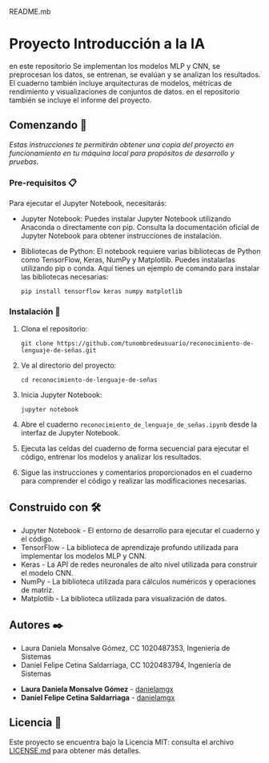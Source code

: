 README.mb
# Proyecto Introducción a la IA


en este repositorio Se implementan los modelos MLP y CNN, se preprocesan los datos, se entrenan, se evalúan y se analizan los resultados. El cuaderno también incluye arquitecturas de modelos, métricas de rendimiento y visualizaciones de conjuntos de datos.
en el repositorio también se incluye el informe del proyecto.
## Comenzando 🚀

_Estas instrucciones te permitirán obtener una copia del proyecto en funcionamiento en tu máquina local para propósitos de desarrollo y pruebas._


 ### Pre-requisitos 📋

Para ejecutar el Jupyter Notebook, necesitarás:

* Jupyter Notebook: Puedes instalar Jupyter Notebook utilizando Anaconda o directamente con pip. Consulta la documentación oficial de Jupyter Notebook para obtener instrucciones de instalación.

* Bibliotecas de Python: El notebook requiere varias bibliotecas de Python como TensorFlow, Keras, NumPy y Matplotlib. Puedes instalarlas utilizando pip o conda. Aquí tienes un ejemplo de comando para instalar las bibliotecas necesarias:

  ```
  pip install tensorflow keras numpy matplotlib
  ```

### Instalación 🔧

1. Clona el repositorio:

   ```
   git clone https://github.com/tunombredeusuario/reconocimiento-de-lenguaje-de-señas.git
   ```

2. Ve al directorio del proyecto:

   ```
   cd reconocimiento-de-lenguaje-de-señas
   ```

3. Inicia Jupyter Notebook:

   ```
   jupyter notebook
   ```

4. Abre el cuaderno `reconocimiento_de_lenguaje_de_señas.ipynb` desde la interfaz de Jupyter Notebook.

5. Ejecuta las celdas del cuaderno de forma secuencial para ejecutar el código, entrenar los modelos y analizar los resultados.

6. Sigue las instrucciones y comentarios proporcionados en el cuaderno para comprender el código y realizar las modificaciones necesarias.

## Construido con 🛠️

* Jupyter Notebook - El entorno de desarrollo para ejecutar el cuaderno y el código.
* TensorFlow - La biblioteca de aprendizaje profundo utilizada para implementar los modelos MLP y CNN.
* Keras - La API de redes neuronales de alto nivel utilizada para construir el modelo CNN.
* NumPy - La biblioteca utilizada para cálculos numéricos y operaciones de matriz.
* Matplotlib - La biblioteca utilizada para visualización de datos.

## Autores ✒️
- Laura Daniela Monsalve Gómez, CC 1020487353, Ingeniería de Sistemas
- Daniel Felipe Cetina Saldarriaga, CC 1020483794, Ingeniería de Sistemas
* **Laura Daniela Monsalve Gómez** - [danielamgx](https://github.com/DanielaMGX)
* **Daniel Felipe Cetina Saldarriaga** - [danielamgx](https://github.com/Reginork)


## Licencia 📄

Este proyecto se encuentra bajo la Licencia MIT: consulta el archivo [LICENSE.md](LICENSE) para obtener más detalles.
